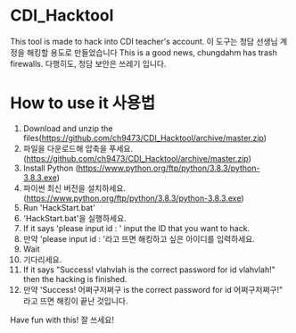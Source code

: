 # CDI_Hacktool
This tool is made to hack into CDI teacher's account.
이 도구는 청담 선생님 계정을 해킹할 용도로 만들었습니다
This is a good news, chungdahm has trash firewalls.
다행히도, 청담 보안은 쓰레기 입니다.

# How to use it 사용법
1. Download and unzip the files(https://github.com/ch9473/CDI_Hacktool/archive/master.zip)
1. 파일을 다운로드해 압축을 푸세요.(https://github.com/ch9473/CDI_Hacktool/archive/master.zip)
2. Install Python (https://www.python.org/ftp/python/3.8.3/python-3.8.3.exe)
2. 파이썬 최신 버전을 설치하세요. (https://www.python.org/ftp/python/3.8.3/python-3.8.3.exe)
3. Run 'HackStart.bat'
3. 'HackStart.bat'을 실행하세요.
4. If it says 'please input id : ' input the ID that you want to hack.
4. 만약 'please input id : '라고 뜨면 해킹하고 싶은 아이디를 입력하세요.
5. Wait
5. 기다리세요.
6. If it says "Success! vlahvlah is the correct password for id vlahvlah!" then the hacking is finished.
6. 만약 'Success! 어쩌구저쩌구 is the correct password for id 어쩌구저쩌구!" 라고 뜨면 해킹이 끝난 것입니다.

Have fun with this!
잘 쓰세요!
